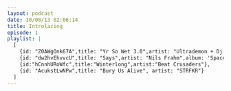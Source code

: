 ```yaml
---
layout: podcast
date: 10/08/13 02:06:14
title: Introlacing
episode: 1
playlist: |
  [
    {id: "Z0AWgOnk67A",title: "Yr So Wet 3.0",artist: "Ultrademon + Dj Kiff",album: '"Bubbles" SPLASH008'},
    {id: "dw2hvEhvvcU",title: "Says",artist: "Nils Frahm",album: 'Spaces'},
    {id:"hCnnhURoWfc",title:"Winterlong",artist:"Beat Crusaders"},
    {id: "AcukstLwNPw",title: "Bury Us Alive", artist: "STRFKR"}
  ]
---
```


